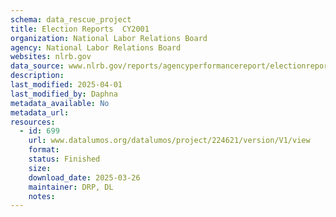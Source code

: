 ```yaml
---
schema: data_rescue_project 
title: Election Reports  CY2001
organization: National Labor Relations Board
agency: National Labor Relations Board
websites: nlrb.gov
data_source: www.nlrb.gov/reports/agencyperformancereport/electionreports/electionreportscy2001
description: 
last_modified: 2025-04-01
last_modified_by: Daphna
metadata_available: No
metadata_url: 
resources:
  - id: 699
    url: www.datalumos.org/datalumos/project/224621/version/V1/view
    format: 
    status: Finished
    size: 
    download_date: 2025-03-26
    maintainer: DRP, DL
    notes: 
---
```

